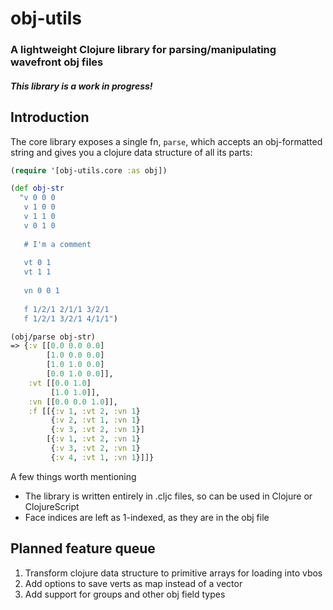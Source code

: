 # obj-utils
### A lightweight Clojure library for parsing/manipulating wavefront obj files

##### This library is a work in progress!

## Introduction

The core library exposes a single fn, `parse`, which accepts an obj-formatted string and gives you a clojure data structure of all its parts:

```clojure
(require '[obj-utils.core :as obj])

(def obj-str
  "v 0 0 0
   v 1 0 0
   v 1 1 0
   v 0 1 0
   
   # I'm a comment
   
   vt 0 1
   vt 1 1
   
   vn 0 0 1
   
   f 1/2/1 2/1/1 3/2/1
   f 1/2/1 3/2/1 4/1/1")

(obj/parse obj-str)
=> {:v [[0.0 0.0 0.0]
        [1.0 0.0 0.0]
        [1.0 1.0 0.0]
        [0.0 1.0 0.0]],
    :vt [[0.0 1.0]
         [1.0 1.0]],
    :vn [[0.0 0.0 1.0]],
    :f [[{:v 1, :vt 2, :vn 1}
         {:v 2, :vt 1, :vn 1}
         {:v 3, :vt 2, :vn 1}]
        [{:v 1, :vt 2, :vn 1}
         {:v 3, :vt 2, :vn 1}
         {:v 4, :vt 1, :vn 1}]]}
```

A few things worth mentioning
- The library is written entirely in .cljc files, so can be used in Clojure or ClojureScript
- Face indices are left as 1-indexed, as they are in the obj file

## Planned feature queue
1. Transform clojure data structure to primitive arrays for loading into vbos
2. Add options to save verts as map instead of a vector
3. Add support for groups and other obj field types
